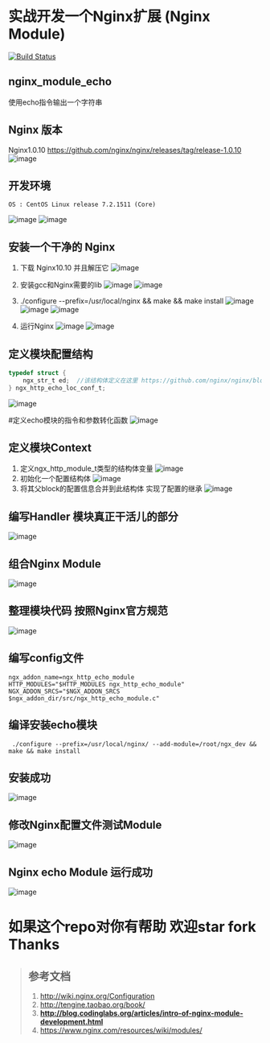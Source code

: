 # 实战开发一个Nginx扩展 (Nginx Module)

[![Build Status](https://travis-ci.org/wujunze/nginx-http-echo-module.svg?branch=master)](https://travis-ci.org/wujunze/nginx-http-echo-module)

## nginx_module_echo
使用echo指令输出一个字符串

## Nginx 版本
Nginx1.0.10 https://github.com/nginx/nginx/releases/tag/release-1.0.10
![image](https://wx1.sinaimg.cn/large/005LOzcmly1fgimmvpk3sj30mi04p3z9.jpg)

## 开发环境
```shell
OS : CentOS Linux release 7.2.1511 (Core)
```
![image](https://wx4.sinaimg.cn/large/005LOzcmly1fgimnlvhh0j30s106imxw.jpg)
![image](https://wx4.sinaimg.cn/large/005LOzcmly1fgimnlwy1fj315u0dwdhn.jpg)

## 安装一个干净的 Nginx
1. 下载 Nginx10.10 并且解压它
![image](http://wx2.sinaimg.cn/large/005LOzcmly1fgimq77ahwj30pw05et9n.jpg)

2. 安装gcc和Nginx需要的lib
![image](https://wx4.sinaimg.cn/large/005LOzcmly1fgimv0hryoj30pd06djs8.jpg)
![image](https://wx4.sinaimg.cn/large/005LOzcmly1fgimva84bbj30pa07fgms.jpg)

3. ./configure --prefix=/usr/local/nginx && make && make install
![image](https://ws2.sinaimg.cn/large/005LOzcmly1fgimvz2rfkj30j10av75w.jpg)
![image](https://wx2.sinaimg.cn/large/005LOzcmly1fgimw6cmh2j30ur06n757.jpg)
![image](https://ws4.sinaimg.cn/large/005LOzcmly1fgimwezp9tj30qu0fdn0a.jpg)
4. 运行Nginx
![image](https://wx3.sinaimg.cn/large/005LOzcmly1fgimy3dkk5j30rr05ddh5.jpg)
![image](https://ws1.sinaimg.cn/large/005LOzcmly1fgimyc58d3j31vk0qsq9y.jpg)

## 定义模块配置结构
```C
typedef struct {
    ngx_str_t ed;  //该结构体定义在这里 https://github.com/nginx/nginx/blob/master/src/core/ngx_string.h
} ngx_http_echo_loc_conf_t;
```
![image](https://wx2.sinaimg.cn/large/005LOzcmly1fgin4at3rsj30rp04g74r.jpg)

#定义echo模块的指令和参数转化函数
![image](https://wx1.sinaimg.cn/large/005LOzcmly1fgjdis37udj30xj0bktan.jpg)

## 定义模块Context
1. 定义ngx_http_module_t类型的结构体变量
![image](https://wx3.sinaimg.cn/large/005LOzcmly1fgjer4wtrxj313u09igo7.jpg)
2. 初始化一个配置结构体
![image](https://wx1.sinaimg.cn/large/005LOzcmly1fgjerqnq71j30zd08fmyd.jpg)
3. 将其父block的配置信息合并到此结构体 实现了配置的继承
![image](https://wx3.sinaimg.cn/large/005LOzcmly1fgjes12fy5j30ya08qgn7.jpg)

## 编写Handler  模块真正干活儿的部分
![image](https://ws2.sinaimg.cn/large/005LOzcmly1fgjfosnvf5j31hy0q6wlb.jpg)

## 组合Nginx Module
![image](https://ws2.sinaimg.cn/large/005LOzcmly1fgjjo2l11jj31en0g4gq1.jpg)

## 整理模块代码 按照Nginx官方规范
![image](https://ws2.sinaimg.cn/large/005LOzcmly1fgjnxy9ikvj31yx12jwr3.jpg)

## 编写config文件
```shell
ngx_addon_name=ngx_http_echo_module
HTTP_MODULES="$HTTP_MODULES ngx_http_echo_module"
NGX_ADDON_SRCS="$NGX_ADDON_SRCS $ngx_addon_dir/src/ngx_http_echo_module.c"
```
## 编译安装echo模块
```shell
 ./configure --prefix=/usr/local/nginx/ --add-module=/root/ngx_dev && make && make install
```
## 安装成功
![image](https://ws3.sinaimg.cn/large/005LOzcmly1fgjnvxyqx4j30w40f0tbw.jpg)

## 修改Nginx配置文件测试Module
![image](https://ws2.sinaimg.cn/large/005LOzcmly1fgjnz17rh7j30jl07yaai.jpg)

## Nginx echo Module 运行成功
![image](https://ws2.sinaimg.cn/large/005LOzcmly1fgjo0r1a5dj30yf06tmxv.jpg)

# 如果这个repo对你有帮助  欢迎star fork   Thanks
> ## 参考文档
> 1. http://wiki.nginx.org/Configuration
> 2. http://tengine.taobao.org/book/
> 3. **http://blog.codinglabs.org/articles/intro-of-nginx-module-development.html**
> 4. https://www.nginx.com/resources/wiki/modules/
